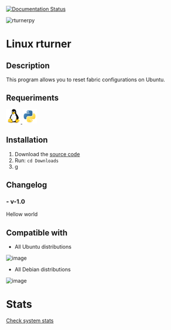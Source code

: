 
[![Documentation Status](https://readthedocs.org/projects/skarlotastro/badge/?version=latest)](https://skarlotastro.readthedocs.io/es/latest/?badge=latest) 
<p align="left"><img src="https://komarev.com/ghpvc/?username=rturnerpy&label=Profile%20views&color=0e75b6&style=flat" alt="rturnerpy" /> </p>

# Linux rturner

## Description
This program allows you to reset fabric configurations on Ubuntu.

## Requeriments
<p align="left"> <a href="https://www.linux.org/" target="_blank" rel="noreferrer"> <img src="https://raw.githubusercontent.com/devicons/devicon/master/icons/linux/linux-original.svg" alt="linux" width="40" height="40"/> </a> <a href="https://www.python.org" target="_blank" rel="noreferrer"> <img src="https://raw.githubusercontent.com/devicons/devicon/master/icons/python/python-original.svg" alt="python" width="40" height="40"/> </a> </p>

## Installation

1. Download the [source code](https://github.com/skarlotastro/SkarlotAstro/blob/main/app/skarlotastro.sh)
2. Run: ```cd Downloads```
3. g

## Changelog
### - v-1.0
Hellow world

## Compatible with
- All Ubuntu distributions

![image](https://i.ibb.co/98JY5Cz/Ubuntu-Transparent-PNG-1.png)

- All Debian distributions

![image](https://i.ibb.co/X8gZQpc/debian-logo-big-1-2.png)


# Stats
[Check system stats](https://stats.uptimerobot.com/lMZ0kI1Y4w)
